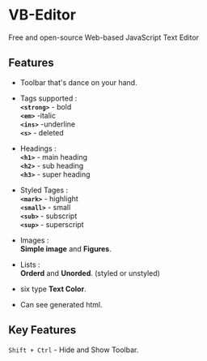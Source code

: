 # VB-Editor
Free and open-source Web-based JavaScript Text Editor

## Features 
* Toolbar that's dance on your hand.

* Tags supported : <br>
	<b>`<strong>`</b> - bold <br>
 	<b>`<em>`</b> 		-italic <br>
  <b>`<ins>`</b> 		-underline <br>
  <b>`<s>`</b> 			- deleted

* Headings : <br>
	<b>`<h1>`</b> - main heading <br>
	<b>`<h2>`</b> - sub heading <br>
	<b>`<h3>`</b> - super heading

* Styled Tages : <br>
	<b>`<mark>`</b>  - highlight <br>
	<b>`<small>`</b> - small <br>
	<b>`<sub>`</b> 	 - subscript <br>
	<b>`<sup>`</b> 	 - superscript

* Images : <br>
<b>Simple image</b> and <b>Figures</b>.

* Lists : <br>
<b>Orderd</b> and <b>Unorded</b>. (styled or unstyled)

* six type <b>Text Color</b>.
* Can see generated html.

## Key Features

`Shift + Ctrl` - Hide and Show Toolbar.